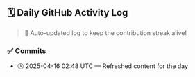 ## 🗓️ Daily GitHub Activity Log

> 🤖 Auto-updated log to keep the contribution streak alive!

### ✅ Commits

- 🕒 2025-04-16 02:48 UTC — Refreshed content for the day

